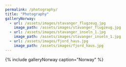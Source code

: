 ```yaml
---
permalink: /photography/
title: "Photography"
galleryNorway:
  - url: /assets/images/stavanger_flugzeug.jpg
    image_path: /assets/images/stavanger_flugzeug.jpg
  - url: /assets/images/stavanger_inseln_1.jpg
    image_path: /assets/images/stavanger_inseln_1.jpg
  - url: /assets/images/fjord_haus.jpg
    image_path: /assets/images/fjord_haus.jpg  
---
```


{% include galleryNorway caption="Norway" %}

<!--
  - url: /assets/images/fjord_haus.jpg
    image_path: "/assets/images/fjord_haus.jpg"
  - url: /assets/images/fjord_wasser.jpg
    image_path: "/assets/images/fjord_wasser.jpg"
  - url: /assets/images/oslo_figuren.jpg
    image_path: "/assets/images/oslo_figuren.jpg"
  - url: /assets/images/oslo_arc.jpg
    image_path: "/assets/images/oslo_arc.jpg"
  - url: /assets/images/oslo_steg.jpg
    image_path: "/assets/images/oslo_steg.jpg"
-->

<!--galleryBretagne:
  - url: /assets/images/stmalo_mauer.jpg
    image_path: "/assets/images/stmalo_mauer.jpg"
  - url: /assets/images/stmalo_wasser_bea.jpg
    image_path: "/assets/images/stmalo_wasser_bea.jpg"
  - url: /assets/images/crozon_klareswasser.jpg
    image_path: "/assets/images/crozon_klareswasser.jpg"
  - url: /assets/images/crozon_haengematte.jpg
    image_path: "/assets/images/crozon_haengematte.jpg"
-->
<!--{% include galleryBretagne caption="Bretagne" %}-->

<!-- How to make a photo grid?-->
<!-- gallery : https://mmistakes.github.io/minimal-mistakes/docs/helpers/ -->
